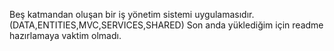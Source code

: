  Beş katmandan oluşan bir iş yönetim sistemi uygulamasıdır.(DATA,ENTITIES,MVC,SERVICES,SHARED)
 Son anda yüklediğim için readme hazırlamaya vaktim olmadı.

